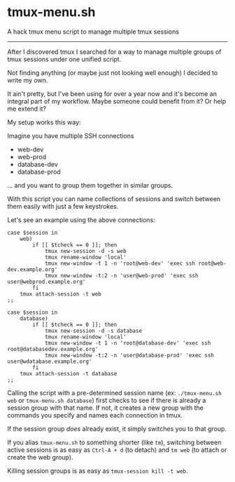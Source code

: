 # tmux-menu.sh

A hack tmux menu script to manage multiple tmux sessions

---

After I discovered tmux I searched for a way to manage multiple groups of tmux sessions under one unified script.  

Not finding anything (or maybe just not looking well enough) I decided to write my own.

It ain't pretty, but I've been using for over a year now and it's become an integral part of my workflow.  Maybe
someone could benefit from it?  Or help me extend it?

My setup works this way:

Imagine you have multiple SSH connections

* web-dev
* web-prod
* database-dev
* database-prod

... and you want to group them together in similar groups.

With this script you can name collections of sessions and switch between them easily with just a few keystrokes.

Let's see an example using the above connections:

    case $session in
        web)
            if [[ $tcheck == 0 ]]; then
                tmux new-session -d -s web
                tmux rename-window 'local'
                tmux new-window -t 1 -n 'root@web-dev' 'exec ssh root@web-dev.example.org'
                tmux new-window -t:2 -n 'user@web-prod' 'exec ssh user@webprod.example.org'
            fi
        tmux attach-session -t web
    ;;

    case $session in
        database)
            if [[ $tcheck == 0 ]]; then
                tmux new-session -d -s database
                tmux rename-window 'local'
                tmux new-window -t 1 -n 'root@database-dev' 'exec ssh root@databasedev.example.org'
                tmux new-window -t:2 -n 'user@database-prod' 'exec ssh user@wdatabase.example.org'
            fi
        tmux attach-session -t database
    ;;


Calling the script with a pre-determined session name (ex: `./tmux-menu.sh web` or `tmux-menu.sh database`) first 
checks to see if there is already a session group with that name.  If not, it creates a new group with the 
commands you specify and names each connection in tmux.  

If the session group *does* already exist, it simply switches you to that group.

If you alias `tmux-menu.sh` to something shorter (like `tm`), switching between active sessions is as 
easy as `Ctrl-A + d` (to detach) and `tm web` (to attach or create the web group).

Killing session groups is as easy as `tmux-session kill -t web`.

